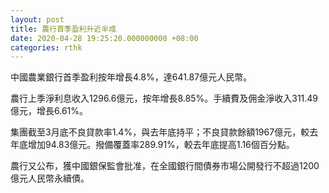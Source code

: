 ```yaml
---
layout: post
title: 農行首季盈利升近半成
date: 2020-04-28 19:25:20.000000000 +08:00
categories: rthk
---
```


中國農業銀行首季盈利按年增長4.8%，達641.87億元人民幣。

農行上季淨利息收入1296.6億元，按年增長8.85%。手續費及佣金淨收入311.49億元，增長6.61%。

集團截至3月底不良貸款率1.4%，與去年底持平；不良貸款餘額1967億元，較去年底增加94.83億元。撥備覆蓋率289.91%，較去年底提高1.16個百分點。

農行又公布，獲中國銀保監會批准，在全國銀行間債券市場公開發行不超過1200億元人民幣永續債。
